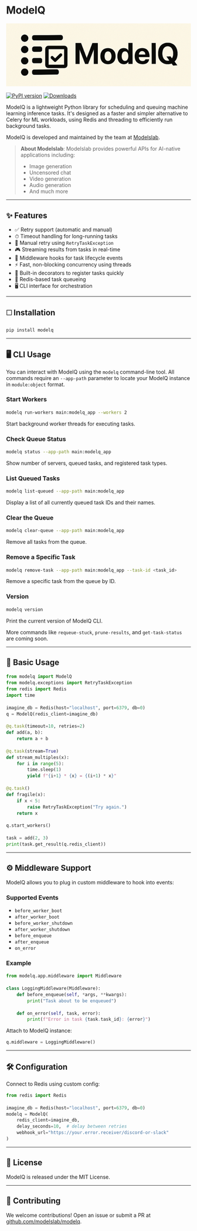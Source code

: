 # ModelQ

![ModelQ Logo](assets/logo.PNG)

[![PyPI version](https://img.shields.io/pypi/v/modelq.svg)](https://pypi.org/project/modelq/)
[![Downloads](https://img.shields.io/pypi/dm/modelq.svg)](https://pypi.org/project/modelq/)

ModelQ is a lightweight Python library for scheduling and queuing machine learning inference tasks. It's designed as a faster and simpler alternative to Celery for ML workloads, using Redis and threading to efficiently run background tasks.

ModelQ is developed and maintained by the team at [Modelslab](https://modelslab.com/).

> **About Modelslab**: Modelslab provides powerful APIs for AI-native applications including:
> - Image generation
> - Uncensored chat
> - Video generation
> - Audio generation
> - And much more

---

## ✨ Features

- ✅ Retry support (automatic and manual)
- ⏱ Timeout handling for long-running tasks
- 🔁 Manual retry using `RetryTaskException`
- 🎮 Streaming results from tasks in real-time
- 🧹 Middleware hooks for task lifecycle events
- ⚡ Fast, non-blocking concurrency using threads
- 🧵 Built-in decorators to register tasks quickly
- 💃 Redis-based task queueing
- 🖥️ CLI interface for orchestration

---

## 🗆 Installation

```bash
pip install modelq
```

---

## 🖥️ CLI Usage

You can interact with ModelQ using the `modelq` command-line tool. All commands require an `--app-path` parameter to locate your ModelQ instance in `module:object` format.

### Start Workers
```bash
modelq run-workers main:modelq_app --workers 2
```
Start background worker threads for executing tasks.

### Check Queue Status
```bash
modelq status --app-path main:modelq_app
```
Show number of servers, queued tasks, and registered task types.

### List Queued Tasks
```bash
modelq list-queued --app-path main:modelq_app
```
Display a list of all currently queued task IDs and their names.

### Clear the Queue
```bash
modelq clear-queue --app-path main:modelq_app
```
Remove all tasks from the queue.

### Remove a Specific Task
```bash
modelq remove-task --app-path main:modelq_app --task-id <task_id>
```
Remove a specific task from the queue by ID.

### Version
```bash
modelq version
```
Print the current version of ModelQ CLI.

More commands like `requeue-stuck`, `prune-results`, and `get-task-status` are coming soon.

---

## 🧠 Basic Usage

```python
from modelq import ModelQ
from modelq.exceptions import RetryTaskException
from redis import Redis
import time

imagine_db = Redis(host="localhost", port=6379, db=0)
q = ModelQ(redis_client=imagine_db)

@q.task(timeout=10, retries=2)
def add(a, b):
    return a + b

@q.task(stream=True)
def stream_multiples(x):
    for i in range(5):
        time.sleep(1)
        yield f"{i+1} * {x} = {(i+1) * x}"

@q.task()
def fragile(x):
    if x < 5:
        raise RetryTaskException("Try again.")
    return x

q.start_workers()

task = add(2, 3)
print(task.get_result(q.redis_client))
```

---

## ⚙️ Middleware Support

ModelQ allows you to plug in custom middleware to hook into events:

### Supported Events
- `before_worker_boot`
- `after_worker_boot`
- `before_worker_shutdown`
- `after_worker_shutdown`
- `before_enqueue`
- `after_enqueue`
- `on_error`

### Example

```python
from modelq.app.middleware import Middleware

class LoggingMiddleware(Middleware):
    def before_enqueue(self, *args, **kwargs):
        print("Task about to be enqueued")

    def on_error(self, task, error):
        print(f"Error in task {task.task_id}: {error}")
```

Attach to ModelQ instance:

```python
q.middleware = LoggingMiddleware()
```

---

## 🛠️ Configuration

Connect to Redis using custom config:

```python
from redis import Redis

imagine_db = Redis(host="localhost", port=6379, db=0)
modelq = ModelQ(
    redis_client=imagine_db,
    delay_seconds=10,  # delay between retries
    webhook_url="https://your.error.receiver/discord-or-slack"
)
```

---

## 📜 License

ModelQ is released under the MIT License.

---

## 🤝 Contributing

We welcome contributions! Open an issue or submit a PR at [github.com/modelslab/modelq](https://github.com/modelslab/modelq).
